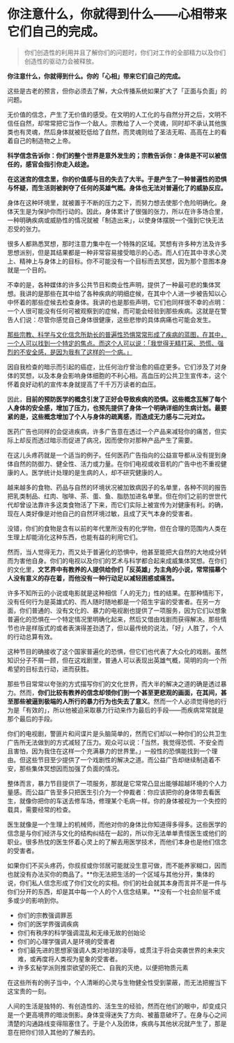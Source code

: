 # **你注意什么，你就得到什么——心相带来它们自己的完成。**

> 你们创造性的利用并且了解你们的问题时，你们对工作的全部精力以及你们创造性的驱动力会被释放。

**你注意什么，你就得到什么。你的「心相」带来它们自己的完成。**

这些是古老的预言，但你必须去了解，大众传播系统如果扩大了「正面与负面」的问题。

无价值的信念，产生了无价值的感受。在文明的人工化的与自然分开之后，文明不信任自然，却常常把它当作一个敌人。宗教给了人一个灵魂，同时却不承认其他族类也有灵魂，然后身体就被贬低给了自然，而灵魂则给了圣洁无暇、高高在上的看着自己的制造物之上帝。

**科学信念告诉你：你们的整个世界是意外发生的；宗教告诉你：身体是不可以被信任的，感官会指引你走入歧途。**

**在这迷宫的信念里，你的价值感与目的失去了大半。于是产生了一种普遍性的恐惧与怀疑，而生活则被剥夺了任何的英雄气概。身体也无法对普遍化了的威胁反应。**

身体在这种环境里，就被置于不断的压力之下，而努力想去使那个危险明确化。身体天生是为保护你而行动的。因此，身体累计了很强的张力，所以在许多场合里，一种明确疾病或威胁性的情况就被「制造出来」，以使身体摆脱一个强到它快无法忍受的张力。

很多人都熟悉冥想，那时注意力集中在一个特殊的区域。冥想有许多种方法及许多思想派别，但是其结果都是一种非常容易接受暗示的心态。而人们在其中寻求心灵上、精神上与身体上的目标。你不可能没有一个目标而去冥想，因为那个意图本身就是一个目的。

不幸的是，各种媒体的许多公共节目和商业性声明，提供了一种最可悲的集体冥想。我讲的是那些在其中给了各种疾病的明细症候，在其中个人进一步被告知以心中怀着的那些症候去检查身体。我讲的也是那些声明，它们也同样很不幸的点明：一个人很可能没有任何可被观察到的症候，而可能会经验到那些疾病。这就是在警告人们说：尽管你感觉自己身体很健康，这些悲惨的具体病痛也可能会发生。

<u>那些宗教、科学与文化信念所助长的普遍性恐惧常常形成了疾病的蓝图，在其中，一个人可以找到一个特定的焦点。而这个人可以说：「我觉得无精打采、恐慌、强烈的不安全感，是因为我有了这样的一个病。」</u>

因自我检查的暗示而引起的癌症，比任何治疗曾治愈的癌症更多。它们涉及了对身体的冥想，以及本身会影响身体细胞的不利心相。高血压的公共卫生宣传本，这个怀着良好动机的宣传本身就提高了千千万万读者的血压。

因此，**目前的预防医学的概念引发了正好会导致疾病的恐惧。这些概念瓦解了每个人身体的安全感，增加了压力，也预先提供了身体一个明确详细的生病计划。最要紧的是，这些概念增加了个人与身体的疏离感，而造成无力感与二元对立。**

医药广告也同样的会促进疾病，许多广告意在透过一个产品来减轻你的痛苦，但实际上却反而透过暗示而促进了病况，因而使你对那种产品产生了需要。

在这儿头疼药就是一个适当的例子。任何医药广告指向的公益宣导都从没有提到身体自然的防御力、健全性、活力或力量。在你们电视或收音机的广告中也不重视健康的人。医学统计处理的是生病的人，却不研究健康的人。

越来越多的食物、药品与自然的环境状况被加致病因子的名单里，各种不同的报告把乳类制品、红肉、咖啡、茶、蛋、鱼、脂肪加进名单里。但在你们之前的世世代代却曾设法靠许多这类食物活了下来，而它们实际上被宣传为对健康有利。的确，现在人类好像是对他自己的自然环境过敏，且成了天气本身的受害者。

没错，你们的食物是含有以前的年代里所没有的化学物，但在合理的范围内人类在生理上却能消化这种东西，也能有益的利用它们。

然而，当人觉得无力，而又处于普遍化的恐惧中，他甚至能把大自然的大地成分转而为害他自身。你们的电视以及你们的艺术与科学都合起来成威集体冥想。在你们的文化里，**文艺界中有教养的人提供给你们「反英雄」为主角的小说，常常描幕个人没有意义的存在着，而他没有一种行动足以减轻困惑或痛苦。**

许多不知所云的小说或电影就是这种相信「人的无力」性的结果。在那种情形下，没有任何行为是英雄式的、而人随时随地都是一个陌生宇宙的受害者。在另一方面，你们普通的、没有文化的、暴力的电视剧也提供了一项服务，因为它们以想象普遍化的恐惧在一个特定情况里明确化起来，然后又借由戏剧而获得解决。那些情节也许是样版式的或者表演得差劲透了，但以最传统的说法，「好」人胜了，个人的行动总算有效。

这种节目的确接收了这个国家普遍化的恐惧，但它们也代表了大众化的戏剧。虽然知识分子不屑一顾，但在这戏剧里，普通人可以表现出英雄气概，简明的向一个所希望的目标去行动，进而获胜。

那些节目常常以夸张的方式描写你们的文化世界，而大半的解决之道的确是透过暴力。然而，**你们比较有教养的信念却领你们到一个甚至更悲观的画面，在其间，甚至那些被逼到极端的人所行的暴力行为也失去了意义**。然而一个人必须觉得他的行为是「有效的」，所以他被迫采取暴力行动来作为最后的手段——而疾病常常就是那个最后的手段。

你们的电视剧，警匪片和间谍片是头脑简单的，然而它们却以一种你们的公共卫生广告所无法做到的方式减轻了压力。观众可以说：「当然，我觉得恐慌、不安全而且害怕，因为我住在这样一个充满暴力的世界里。」一般性的恐惧能找到一个理由。但这些节目至少提供了一个戏剧性的解决之道。而公益广告却继续制造着不安，那些集体冥想因而加强了负面的情况。

整体而言，暴力节目提供了一项服务，那就是它常常凸显出能够超越环境的个人力量感。而公益广告至多只把医生引介为一个仲裁者：你应该把你的身体带去看医生，就像你把你的车送去修车场，修理某个毛病一样。你的身体被视为一个失控的载具，需要经常的检查。

医生就像是一个生理上的机械师，而他对你的身体比你知道得多得多。这些医学的信念是与你们经济与文化的结构纠结在一起的，所以你无法单单责怪医生或他们的职业。很多热忱的医生怀着心灵上的了解去用医学技术，而他们本身也是他们信念的受害者。

如果你们不买头疼药，你叔叔或你邻居可能就没生意可做，而不能养家糊口，因而也就没有办法买你的商品了。**你无法把生活的一个区域与其他分开，集体的说，你们私人信念形成了你们文化的实相。你们的社会就其本身而言并不是一件与你们分开的东西，却是其中每一个人的个人信念结果。**没有一个社会阶层不或多或少的影响到你。

- 你们的宗教强调罪恶
- 你们的医学界强调疾病
- 你们有秩序的科学强调混乱和无缘无故的创始论
- 你们的心理学强调人是环境的受害者
- 你们最先进的思想家强调人类对地球的凌辱，或贯注于将会突袭世界的未来灾难，或再度将人类视为星象的受害者。
- 许多玄秘学派则推崇欲望的死亡、自我的灭绝，以便把物质元素

在这些所有的例子当中，个人清晰的心灵与生物健全性受到蒙蔽，而无法把握当下这宝贵的一刻。

人间的生活是独特的、有创造性的、活生生的经验，然而在他们的眼中，却变成只是一个更高境界的暗淡倒影。身体变得迷失了方向、被蓄意破坏了。在身与心之间清楚的沟通路线变得阻塞住了。于是个人及团体，疾病与其他状况就产生了，那是意在把你们领入其他的了解去的。


